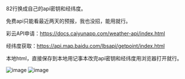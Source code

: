 82行换成自己的api密钥和经纬度。

免费api只能看最近两天的预报，我也没招，能用就行。

彩云API申请：https://docs.caiyunapp.com/weather-api/index.html

经纬度获取：https://api.map.baidu.com/lbsapi/getpoint/index.html

本地html，直接保存到本地用记事本改完api密钥和经纬度用浏览器打开就行。

![image](https://github.com/user-attachments/assets/400a9bb5-44e4-4027-90e7-921f3ea32b98)
![image](https://github.com/user-attachments/assets/2b32bc9b-251b-4dac-9eb6-53691f357ae5)
